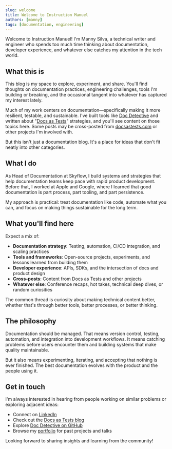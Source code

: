 ```yaml
---
slug: welcome
title: Welcome to Instruction Manuel
authors: [manny]
tags: [documentation, engineering]
---
```


Welcome to Instruction Manuel! I'm Manny Silva, a technical writer and engineer who spends too much time thinking about documentation, developer experience, and whatever else catches my attention in the tech world.

<!--truncate-->

## What this is

This blog is my space to explore, experiment, and share. You'll find thoughts on documentation practices, engineering challenges, tools I'm building or breaking, and the occasional tangent into whatever has captured my interest lately.

Much of my work centers on documentation—specifically making it more resilient, testable, and sustainable. I've built tools like [Doc Detective](/doc-detective) and written about "[Docs as Tests](/book)" strategies, and you'll see content on those topics here. Some posts may be cross-posted from [docsastests.com](https://www.docsastests.com) or other projects I'm involved with.

But this isn't just a documentation blog. It's a place for ideas that don't fit neatly into other categories.

## What I do

As Head of Documentation at Skyflow, I build systems and strategies that help documentation teams keep pace with rapid product development. Before that, I worked at Apple and Google, where I learned that good documentation is part process, part tooling, and part persistence.

My approach is practical: treat documentation like code, automate what you can, and focus on making things sustainable for the long term.

## What you'll find here

Expect a mix of:

- **Documentation strategy**: Testing, automation, CI/CD integration, and scaling practices
- **Tools and frameworks**: Open-source projects, experiments, and lessons learned from building them
- **Developer experience**: APIs, SDKs, and the intersection of docs and product design
- **Cross-posts**: Content from Docs as Tests and other projects
- **Whatever else**: Conference recaps, hot takes, technical deep dives, or random curiosities

The common thread is curiosity about making technical content better, whether that's through better tools, better processes, or better thinking.

## The philosophy

Documentation should be managed. That means version control, testing, automation, and integration into development workflows. It means catching problems before users encounter them and building systems that make quality maintainable.

But it also means experimenting, iterating, and accepting that nothing is ever finished. The best documentation evolves with the product and the people using it.

## Get in touch

I'm always interested in hearing from people working on similar problems or exploring adjacent ideas:

- Connect on [LinkedIn](https://www.linkedin.com/in/manuelrbsilva)
- Check out the [Docs as Tests blog](https://www.docsastests.com)
- Explore [Doc Detective on GitHub](https://github.com/doc-detective/doc-detective)
- Browse my [portfolio](/portfolio) for past projects and talks

Looking forward to sharing insights and learning from the community!
